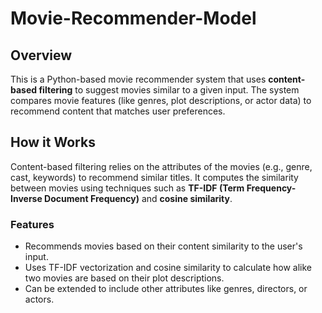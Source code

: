 # Movie-Recommender-Model
## Overview
This is a Python-based movie recommender system that uses **content-based filtering** to suggest movies similar to a given input. The system compares movie features (like genres, plot descriptions, or actor data) to recommend content that matches user preferences.

## How it Works
Content-based filtering relies on the attributes of the movies (e.g., genre, cast, keywords) to recommend similar titles. It computes the similarity between movies using techniques such as **TF-IDF (Term Frequency-Inverse Document Frequency)** and **cosine similarity**.

### Features
- Recommends movies based on their content similarity to the user's input.
- Uses TF-IDF vectorization and cosine similarity to calculate how alike two movies are based on their plot descriptions.
- Can be extended to include other attributes like genres, directors, or actors.
